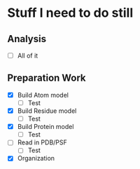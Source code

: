 # Stuff I need to do still

## Analysis

- [ ] All of it

## Preparation Work

- [x] Build Atom model
  - [ ] Test
- [x] Build Residue model
  - [ ] Test
- [x] Build Protein model
  - [ ] Test
- [ ] Read in PDB/PSF
  - [ ] Test
- [x] Organization